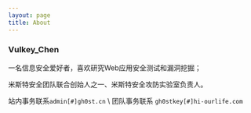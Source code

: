 ```yaml
---
layout: page
title: About
---
```


### Vulkey_Chen

一名信息安全爱好者，喜欢研究Web应用安全测试和漏洞挖掘；

米斯特安全团队联合创始人之一、米斯特安全攻防实验室负责人。

站内事务联系`admin[#]gh0st.cn` \ 团队事务联系 `gh0stkey[#]hi-ourlife.com`